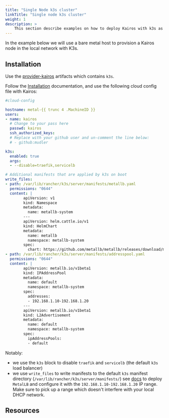 ```yaml
---
title: "Single Node k3s cluster"
linkTitle: "Single node k3s cluster"
weight: 1
description: > 
    This section describe examples on how to deploy Kairos with k3s as a single-node cluster
---
```


In the example below we will use a bare metal host to provision a Kairos node in the local network with K3s.

## Installation

Use the [provider-kairos](https://github.com/kairos-io/provider-kairos) artifacts which contains `k3s`.

Follow the [Installation](/docs/installation) documentation, and use the following cloud config file with Kairos:

```yaml
#cloud-config

hostname: metal-{{ trunc 4 .MachineID }}
users:
- name: kairos
  # Change to your pass here
  passwd: kairos
  ssh_authorized_keys:
  # Replace with your github user and un-comment the line below:
  # - github:mudler

k3s:
  enabled: true
  args:
  - --disable=traefik,servicelb

# Additional manifests that are applied by k3s on boot
write_files:
- path: /var/lib/rancher/k3s/server/manifests/metallb.yaml
  permissions: "0644"
  content: |
        apiVersion: v1
        kind: Namespace
        metadata:
          name: metallb-system
        ---
        apiVersion: helm.cattle.io/v1
        kind: HelmChart
        metadata:
          name: metallb
          namespace: metallb-system
        spec:
          chart: https://github.com/metallb/metallb/releases/download/metallb-chart-0.13.7/metallb-0.13.7.tgz
- path: /var/lib/rancher/k3s/server/manifests/addresspool.yaml
  permissions: "0644"
  content: |
        apiVersion: metallb.io/v1beta1
        kind: IPAddressPool
        metadata:
          name: default
          namespace: metallb-system
        spec:
          addresses:
          - 192.168.1.10-192.168.1.20
        ---
        apiVersion: metallb.io/v1beta1
        kind: L2Advertisement
        metadata:
          name: default
          namespace: metallb-system
        spec:
          ipAddressPools:
          - default
```

Notably:

- we use the `k3s` block to disable `traefik` and `servicelb` (the default `k3s` load balancer)
- we use `write_files` to write manifests to the default `k3s` manifest directory (`/var/lib/rancher/k3s/server/manifests/`) see [docs](/docs/reference/configuration#kubernetes-manifests) to deploy `MetalLB` and configure it with the `192.168.1.10-192.168.1.20` IP range. Make sure to pick up a range which doesn't interfere with your local DHCP network.

## Resources
